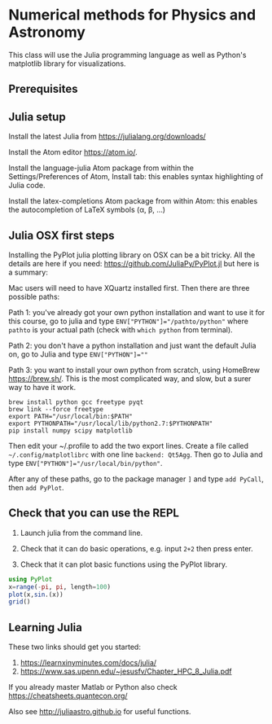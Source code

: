 # Numerical methods for Physics and Astronomy

This class will use the Julia programming language as well as Python's matplotlib library for visualizations.

## Prerequisites

## Julia setup

Install the latest Julia from https://julialang.org/downloads/

Install the Atom editor https://atom.io/.

Install the language-julia Atom package from within the Settings/Preferences of Atom, Install tab: this enables syntax highlighting of Julia code.

Install the latex-completions Atom package from within Atom: this enables the autocompletion of LaTeX symbols (α, β, ...)

## Julia OSX first steps
Installing the PyPlot julia plotting library on OSX can be a bit tricky.
All the details are here if you need: https://github.com/JuliaPy/PyPlot.jl but here is a summary:

Mac users will need to have XQuartz installed first.
Then there are three possible paths:

Path 1: you've already got your own python installation and want to use it for this course, go to julia and type ```ENV["PYTHON"]="/pathto/python"``` where ```pathto``` is your actual path (check with ```which python``` from terminal).


Path 2: you don't have a python installation  and just want the default Julia on, go to Julia and type ```ENV["PYTHON"]=""```

Path 3: you want to install your own python from scratch, using HomeBrew https://brew.sh/. This is the most complicated way, and slow, but a surer way to have it work.
```
brew install python gcc freetype pyqt
brew link --force freetype
export PATH="/usr/local/bin:$PATH"
export PYTHONPATH="/usr/local/lib/python2.7:$PYTHONPATH"
pip install numpy scipy matplotlib
```
Then edit your ~/.profile to add the two export lines.
Create a file called ```~/.config/matplotlibrc``` with one line ```backend: Qt5Agg```.
Then go to Julia and type ```ENV["PYTHON"]="/usr/local/bin/python"```.

After any of these paths, go to the package manager ```]``` and type ```add PyCall```, then ```add PyPlot```.

## Check that you can use the REPL

1. Launch julia from the command line.

2. Check that it can do basic operations, e.g. input ```2+2``` then press enter.

3. Check that it can plot basic functions using the PyPlot library.

```julia
using PyPlot
x=range(-pi, pi, length=100)
plot(x,sin.(x))
grid()
```

## Learning Julia

These two links should get you started:
1. https://learnxinyminutes.com/docs/julia/
2. https://www.sas.upenn.edu/~jesusfv/Chapter_HPC_8_Julia.pdf

If you already master Matlab or Python also check https://cheatsheets.quantecon.org/

Also see http://juliaastro.github.io for useful functions.
